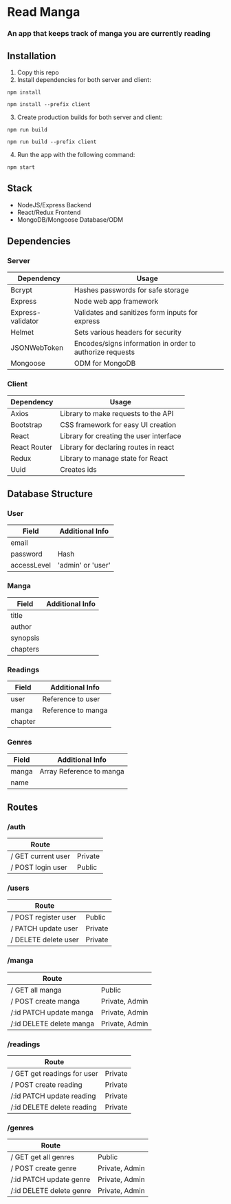 # Read Manga

### An app that keeps track of manga you are currently reading

## Installation

1. Copy this repo
2. Install dependencies for both server and client:

```
npm install
```

```
npm install --prefix client
```

3. Create production builds for both server and client:

```
npm run build
```

```
npm run build --prefix client
```

4. Run the app with the following command:

```
npm start
```

## Stack

- NodeJS/Express Backend
- React/Redux Frontend
- MongoDB/Mongoose Database/ODM

## Dependencies

### Server

| Dependency        | Usage                                                    |
| ----------------- | -------------------------------------------------------- |
| Bcrypt            | Hashes passwords for safe storage                        |
| Express           | Node web app framework                                   |
| Express-validator | Validates and sanitizes form inputs for express          |
| Helmet            | Sets various headers for security                        |
| JSONWebToken      | Encodes/signs information in order to authorize requests |
| Mongoose          | ODM for MongoDB                                          |

### Client

| Dependency   | Usage                                   |
| ------------ | --------------------------------------- |
| Axios        | Library to make requests to the API     |
| Bootstrap    | CSS framework for easy UI creation      |
| React        | Library for creating the user interface |
| React Router | Library for declaring routes in react   |
| Redux        | Library to manage state for React       |
| Uuid         | Creates ids                             |

## Database Structure

### User

| Field       | Additional Info   |
| ----------- | ----------------- |
| email       |
| password    | Hash              |
| accessLevel | 'admin' or 'user' |

### Manga

| Field    | Additional Info |
| -------- | --------------- |
| title    |
| author   |
| synopsis |
| chapters |

### Readings

| Field   | Additional Info    |
| ------- | ------------------ |
| user    | Reference to user  |
| manga   | Reference to manga |
| chapter |

### Genres

| Field | Additional Info          |
| ----- | ------------------------ |
| manga | Array Reference to manga |
| name  |

## Routes

### /auth

| Route              |         |
| ------------------ | ------- |
| / GET current user | Private |
| / POST login user  | Public  |

### /users

| Route                |         |
| -------------------- | ------- |
| / POST register user | Public  |
| / PATCH update user  | Private |
| / DELETE delete user | Private |

### /manga

| Route                    |                |
| ------------------------ | -------------- |
| / GET all manga          | Public         |
| / POST create manga      | Private, Admin |
| /:id PATCH update manga  | Private, Admin |
| /:id DELETE delete manga | Private, Admin |

### /readings

| Route                       |         |
| --------------------------- | ------- |
| / GET get readings for user | Private |
| / POST create reading       | Private |
| /:id PATCH update reading   | Private |
| /:id DELETE delete reading  | Private |

### /genres

| Route                    |                |
| ------------------------ | -------------- |
| / GET get all genres     | Public         |
| / POST create genre      | Private, Admin |
| /:id PATCH update genre  | Private, Admin |
| /:id DELETE delete genre | Private, Admin |
